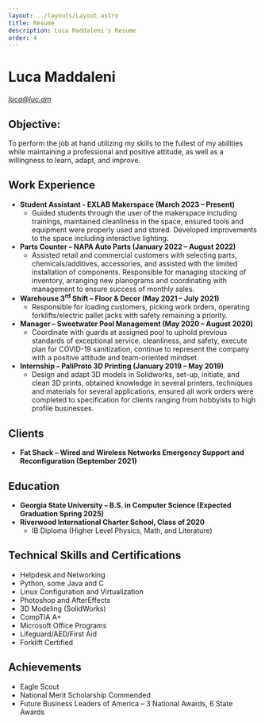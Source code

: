 ```yaml
---
layout: ../layouts/Layout.astro
title: Resume
description: Luca Maddaleni's Resume
order: 4
---
```


# Luca Maddaleni
<p><a href="mailto:luca@luc.am"><em>luca@luc.am</em></a></p>

## Objective:
To perform the job at hand utilizing my skills to the fullest of my abilities while maintaining a professional and positive attitude, as well as a willingness to learn, adapt, and improve.

## Work Experience
- **Student Assistant - EXLAB Makerspace (March 2023 – Present)**
  - Guided students through the user of the makerspace including trainings, maintained cleanliness in the space, ensured tools and equipment were properly used and stored. Developed improvements to the space including interactive lighting.
- **Parts Counter – NAPA Auto Parts (January 2022 – August 2022)**
  - Assisted retail and commercial customers with selecting parts, chemicals/additives, accessories, and assisted with the limited installation of components. Responsible for managing stocking of inventory, arranging new planograms and coordinating with management to ensure success of monthly sales.
- **Warehouse 3<sup>rd</sup> Shift – Floor &amp; Decor (May 2021 – July 2021)**
  - Responsible for loading customers, picking work orders, operating forklifts/electric pallet jacks with safety remaining a priority.
- **Manager – Sweetwater Pool Management (May 2020 – August 2020)**
  - Coordinate with guards at assigned pool to uphold previous standards of exceptional service, cleanliness, and safety, execute plan for COVID-19 sanitization, continue to represent the company with a positive attitude and team-oriented mindset.
- **Internship – PaliProto 3D Printing (January 2019 – May 2019)**
  - Design and adapt 3D models in Solidworks, set-up, initiate, and clean 3D prints, obtained knowledge in several printers, techniques and materials for several applications, ensured all work orders were completed to specification for clients ranging from hobbyists to high profile businesses.

## Clients
- **Fat Shack – Wired and Wireless Networks Emergency Support and Reconfiguration (September 2021)**

## Education
- **Georgia State University – B.S. in Computer Science (Expected Graduation Spring 2025)**
- **Riverwood International Charter School, Class of 2020**
  - IB Diploma (Higher Level Physics, Math, and Literature)

## Technical Skills and Certifications
- Helpdesk and Networking
- Python, some Java and C
- Linux Configuration and Virtualization
- Photoshop and AfterEffects
- 3D Modeling (SolidWorks)
- CompTIA A+
- Microsoft Office Programs
- Lifeguard/AED/First Aid
- Forklift Certified

## Achievements
- Eagle Scout
- National Merit Scholarship Commended
- Future Business Leaders of America – 3 National Awards, 6 State Awards